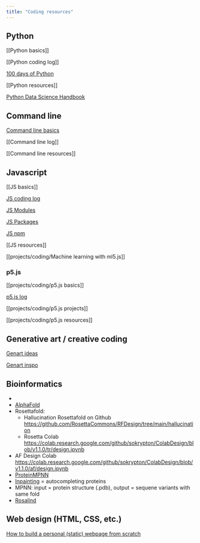 ```yaml
---
title: "Coding resources"
---
```


## Python
[[Python basics]]

[[Python coding log]]

[100 days of Python](projects/coding/100%20days%20of%20Python.md)

[[Python resources]]

[Python Data Science Handbook](https://jakevdp.github.io/PythonDataScienceHandbook/)

## Command line
[Command line basics](projects/coding/Command%20line%20basics.md)

[[Command line log]]

[[Command line resources]]


## Javascript
[[JS basics]]

[JS coding log](projects/coding/Javascript%20coding.md)

[JS Modules](projects/coding/JS%20Modules.md)

[JS Packages](projects/coding/JS%20Packages.md)

[JS npm](projects/coding/JS%20npm.md)

[[JS resources]]

[[projects/coding/Machine learning with ml5.js]]


### p5.js
[[projects/coding/p5.js basics]]

[p5.js log](projects/coding/p5.md)

[[projects/coding/p5.js projects]]

[[projects/coding/p5.js resources]]


## Generative art / creative coding
[Genart ideas](projects/coding/Genart%20ideas.md)

[Genart inspo](projects/coding/Genart%20inspo.md)


## Bioinformatics

- 
- [AlphaFold](projects/coding/AlphaFold.md)
- Rosettafold:
	- Hallucination Rosettafold on Github https://github.com/RosettaCommons/RFDesign/tree/main/hallucination
	- Rosetta Colab https://colab.research.google.com/github/sokrypton/ColabDesign/blob/v1.1.0/tr/design.ipynb
- AF Design Colab https://colab.research.google.com/github/sokrypton/ColabDesign/blob/v1.1.0/af/design.ipynb
- [ProteinMPNN](projects/coding/ProteinMPNN.md)
- [Inpainting](https://github.com/RosettaCommons/RFDesign/tree/main/inpainting) = autocompleting proteins 
- MPNN: input = protein structure (.pdb), output = sequene variants with same fold
- [Rosalind](projects/coding/Rosalind.md)


## Web design (HTML, CSS, etc.)
[How to build a personal (static) webpage from scratch](https://rutar.org/writing/how-to-build-a-personal-webpage-from-scratch/#an-overview-of-static-webpage-development)

